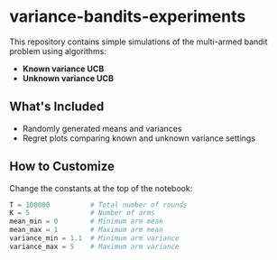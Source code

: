 # variance-bandits-experiments

This repository contains simple simulations of the multi-armed bandit problem using algorithms:
- **Known variance UCB**
- **Unknown variance UCB**

## What's Included
- Randomly generated means and variances
- Regret plots comparing known and unknown variance settings

## How to Customize
Change the constants at the top of the notebook:

```python
T = 100000          # Total number of rounds
K = 5               # Number of arms
mean_min = 0        # Minimum arm mean
mean_max = 1        # Maximum arm mean
variance_min = 1.1  # Minimum arm variance
variance_max = 5    # Maximum arm variance
